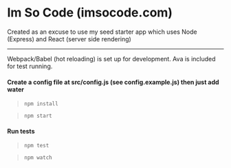 # Im So Code (imsocode.com)

Created as an excuse to use my seed starter app which uses Node (Express) and React (server side rendering)

----------------

Webpack/Babel (hot reloading) is set up for development. Ava is included for test running.

#### Create a config file at src/config.js (see config.example.js) then just add water
> ```npm install```

> ```npm start``` 

#### Run tests
> ```npm test```

> ```npm watch```
